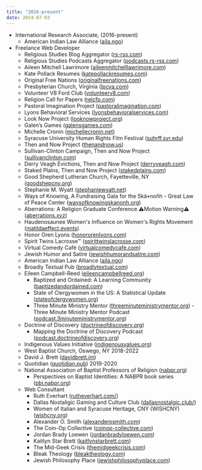 ```yaml
---
title: "2016-present"
date: 2024-07-03
---
```

+ International Research Associate, (2016-present)
	- American Indian Law Alliance ([aila.ngo](https://aila.ngo))
+ Freelance Web Developer
	- Religious Studies Blog Aggregator ([rs-rss.com](https://rs-rss.com))
	- Religious Studies Podcasts Aggregator ([podcasts.rs-rss.com](https://podcasts.rs-rss.com))
	- Aileen Mitchell Lawrimore ([aileenmitchelllawrimore.com](https://aileenmitchelllawrimore.com/))
	- Kate Pollack Resumes ([katepollackresumes.com](https://katepollackresumes.com/))
	- Original Free Nations ([originalfreenations.com](https://originalfreenations.com/))
	- Presbyterian Church, Virginia ([lpcva.com](https://lpcva.com))
	- Volunteer V8 Ford Club ([volunteerv8.com](https://volunteerv8.com/))
	- Religion Call for Papers ([relcfp.com](https://relcfp.com))
	- Pastoral Imagination Project ([pastoralimagination.com](https://pastoralimagination.com/))
	- Lyons Behavioral Services ([lyonsbehavioralservices.com](https://www.lyonsbehavioralservices.com/))
	- Look Now Project ([looknowproject.org](https://www.looknowproject.org/))
	- Galen’s Games ([galensgames.com](https://www.galensgames.com/))
	- Michelle Cronin ([michellecronin.net](https://michellecronin.net))
	- Syracuse University Human Rights Film Festival ([suhrff.syr.edu](https://suhrff.syr.edu))
	- Then and Now Project ([thenandnow.us](https://www.thenandnow.us/))
	- Sullivan-Clinton Campaign, Then and Now Project ([sullivanclinton.com](http://www.sullivanclinton.com/))
	- Derry Veagh Evictions, Then and Now Project ([derryveagh.com](https://www.derryveagh.com))
	- Staked Plains, Then and Now Project ([stakedplains.com](https://www.stakedplains.com))
	- Good Shepherd Lutheran Church, Fayetteville, NY ([goodshepcny.org](http://goodshepcny.org/))
	- Stephanie M. Wyatt ([stephaniewyatt.net](http://stephaniewyatt.net/))
	- Ways of Knowing, A Fundraising Gala for the Skä•noñh - Great Law of Peace Center ([waysofknowingskanonh.org](http://web.archive.org/web/20200322051959/https://www.waysofknowingskanonh.org/))
	- Aberrations: A Religion Graduate Conference ⚠️Motion Warning⚠️ ([aberrations.xyz](https://youtu.be/r2W-LPVLx4I))
	- Haudenosaunee Women's Influence on Women's Rights Movement ([matildaeffect.events](http://web.archive.org/web/20200305183517/https://www.matildaeffect.events/))
	- Honor Oren Lyons ([honororenlyons.com](http://web.archive.org/web/20190325034727/https://honororenlyons.com/))
	- Spirit Twins Lacrosse&trade; ([spirittwinslacrosse.com](http://spirittwinslacrosse.com/))
	- Virtual Comedy Café ([virtualcomedycafe.com](https://www.virtualcomedycafe.com/))
	- Jewish Humor and Satire ([jewishhumorandsatire.com](https://www.jewishhumorandsatire.com/))
	- American Indian Law Alliance ([aila.ngo](https://aila.ngo))
	- Broadly Textual Pub ([broadlytextual.com](https://broadlytextual.com))
	- Eileen Campbell-Reed ([eileencampbellreed.org](https://eileencampbellreed.org))
		- Baptized and Ordained: A Learning Community ([baptizedandordained.com](https://baptizedandordained.com/))
		- State of Clergywomen in the US: A Statistical Update ([stateofclergywomen.org](http://stateofclergywomen.org))
		- Three Minute Ministry Mentor ([threeminuteministrymentor.org](http://threeminuteministrymentor.org))
					- Three Minute Ministry Mentor Podcast ([podcast.3minuteministrymentor.org](https://podcast.3minuteministrymentor.org/))
	- Doctrine of Discovery ([doctrineofdiscovery.org](https://doctrineofdiscovery.org))
		- Mapping the Doctrine of Discovery Podcast ([podcast.doctrineofdiscovery.org](https://podcast.doctrineofdiscovery.org))
	- Indigenous Values Initiative ([indigenousvalues.org](https://indigenousvalues.org))
	- West Baptist Church, Oswego, NY 2018-2022
	- David J. Brett ([davidbrett.im](http://davidbrett.im))
	- Quotidian ([quotidian.pub](https://www.quotidian.pub/)) 2019-2020
	- National Association of Baptist Professors of Religion ([nabpr.org](https://nabpr.org))
		- Perspectives on Baptist Identities: A NABPR book series ([pbi.nabpr.org](https://pbi.nabpr.org/))
	- Web Consultant
		- Ruth Everhart ([rutheverhart.com/](https://rutheverhart.com/))
		- Dallas Nostaligic Gaming and Culture Club ([dallasnostalgic.club/](https://dallasnostalgic.club/))
		- Women of Italian and Syracuse Heritage, CNY (WISHCNY) ([wishcny.org](https://www.wishcny.org/))
		- Alexander O. Smith ([alexanderosmith.com](https://www.alexanderosmith.com/))
		- The Coin-Op Collective ([coinop-collective.com](https://www.coinop-collective.com/))
		- Jordan Brady Loewen ([jordanbradyloewen.com](https://www.jordanbradyloewen.com/))
		- Kaitlyn Star Brett ([kaitlynstarbrett.com](http://kaitlynstarbrett.com/))
		- The Mid-Geek Crisis ([themidgeekcrisis.com](https://themidgeekcrisis.com/))
		- Bleak Theology ([bleaktheology.com](http://bleaktheology.com))
		- Jewish Philosophy Place ([jewishphilosophyplace.com](https://jewishphilosophyplace.com/))
